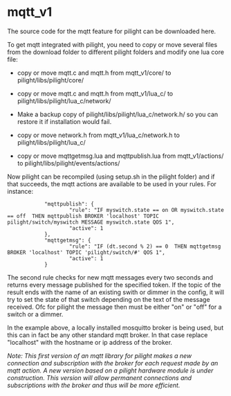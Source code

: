 # mqtt_v1

The source code for the mqtt feature for pilight can be downloaded here.

To get mqtt integrated with pilight, you need to copy or move several files from the download folder to different pilight folders and modify one lua core file:

* copy or move mqtt.c and mqtt.h from mqtt_v1/core/ to pilight/libs/pilight/core/ 

* copy or move mqtt.c and mqtt.h from mqtt_v1/lua_c/ to pilight/libs/pilight/lua_c/network/ 

* Make a backup copy of pilight/libs/pilight/lua_c/network.h/ so you can restore it if installation would fail.

* copy or move network.h from mqtt_v1/lua_c/network.h to pilight/libs/pilight/lua_c/

* copy or move mqttgetmsg.lua and mqttpublish.lua from mqtt_v1/actions/ to pilight/libs/pilight/events/actions/

Now pilight can be recompiled (using setup.sh in the pilight folder) and if that succeeds, the mqtt actions are available to be used in your rules. For instance:

                "mqttpublish": {
                        "rule": "IF myswitch.state == on OR myswitch.state == off  THEN mqttpublish BROKER 'localhost' TOPIC pilight/switch/myswitch MESSAGE myswitch.state QOS 1",
                        "active": 1
                },
                "mqttgetmsg": {
                        "rule": "IF (dt.second % 2) == 0  THEN mqttgetmsg BROKER 'localhost' TOPIC 'pilight/switch/#' QOS 1",
                        "active": 1
                }
The second rule checks for new mqtt messages every two seconds and returns every message published for  the specified token. If the topic of the result ends with the name of an existing swith or dimmer in the config, it will try to set the state of that switch depending on the text of the message received. Ofc for pilight the message then must be either "on" or "off" for a switch or a dimmer.

In the example above, a locally installed mosquitto broker is being used, but this can in fact be any other standard mqtt broker. In that case replace "localhost" with the hostname or ip address of the broker.

*Note: This first version of an mqtt library for pilight makes a new connection and subscription with the broker for each request made by an mqtt action. A new version based on a pilight hardware module is under construction. This version will allow permanent connections and subscriptions with the broker and thus will be more efficient.*
